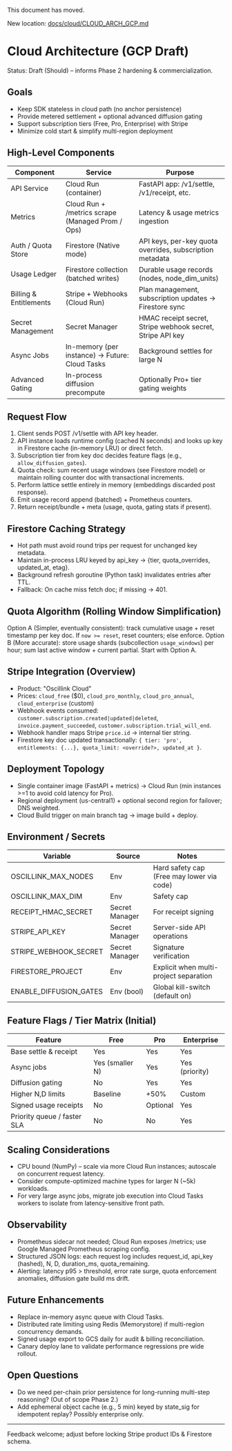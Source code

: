 This document has moved.

New location: [docs/cloud/CLOUD_ARCH_GCP.md](./cloud/CLOUD_ARCH_GCP.md)
# Cloud Architecture (GCP Draft)

Status: Draft (Should) – informs Phase 2 hardening & commercialization.

## Goals
- Keep SDK stateless in cloud path (no anchor persistence)
- Provide metered settlement + optional advanced diffusion gating
- Support subscription tiers (Free, Pro, Enterprise) with Stripe
- Minimize cold start & simplify multi-region deployment

## High-Level Components

| Component | Service | Purpose |
|-----------|---------|---------|
| API Service | Cloud Run (container) | FastAPI app: /v1/settle, /v1/receipt, etc. |
| Metrics | Cloud Run + /metrics scrape (Managed Prom / Ops) | Latency & usage metrics ingestion |
| Auth / Quota Store | Firestore (Native mode) | API keys, per-key quota overrides, subscription metadata |
| Usage Ledger | Firestore collection (batched writes) | Durable usage records (nodes, node_dim_units) |
| Billing & Entitlements | Stripe + Webhooks (Cloud Run) | Plan management, subscription updates -> Firestore sync |
| Secret Management | Secret Manager | HMAC receipt secret, Stripe webhook secret, Stripe API key |
| Async Jobs | In-memory (per instance) -> Future: Cloud Tasks | Background settles for large N |
| Advanced Gating | In-process diffusion precompute | Optionally Pro+ tier gating weights |

## Request Flow
1. Client sends POST /v1/settle with API key header.
2. API instance loads runtime config (cached N seconds) and looks up key in Firestore cache (in-memory LRU) or direct fetch.
3. Subscription tier from key doc decides feature flags (e.g., `allow_diffusion_gates`).
4. Quota check: sum recent usage windows (see Firestore model) or maintain rolling counter doc with transactional increments.
5. Perform lattice settle entirely in memory (embeddings discarded post response).
6. Emit usage record append (batched) + Prometheus counters.
7. Return receipt/bundle + meta (usage, quota, gating stats if present).

## Firestore Caching Strategy
- Hot path must avoid round trips per request for unchanged key metadata.
- Maintain in-process LRU keyed by api_key -> {tier, quota_overrides, updated_at, etag}.
- Background refresh goroutine (Python task) invalidates entries after TTL.
- Fallback: On cache miss fetch doc; if missing -> 401.

## Quota Algorithm (Rolling Window Simplification)
Option A (Simpler, eventually consistent): track cumulative usage + reset timestamp per key doc. If `now >= reset`, reset counters; else enforce.
Option B (More accurate): store usage shards (subcollection `usage_windows`) per hour; sum last active window + current partial. Start with Option A.

## Stripe Integration (Overview)
- Product: "Oscillink Cloud"
- Prices: `cloud_free` ($0), `cloud_pro_monthly`, `cloud_pro_annual`, `cloud_enterprise` (custom)
- Webhook events consumed: `customer.subscription.created|updated|deleted`, `invoice.payment_succeeded`, `customer.subscription.trial_will_end`.
- Webhook handler maps Stripe `price.id` -> internal tier string.
- Firestore key doc updated transactionally: `{ tier: 'pro', entitlements: {...}, quota_limit: <override?>, updated_at }`.

## Deployment Topology
- Single container image (FastAPI + metrics) -> Cloud Run (min instances >=1 to avoid cold latency for Pro).
- Regional deployment (us-central1) + optional second region for failover; DNS weighted.
- Cloud Build trigger on main branch tag -> image build + deploy.

## Environment / Secrets
| Variable | Source | Notes |
|----------|--------|-------|
| OSCILLINK_MAX_NODES | Env | Hard safety cap (Free may lower via code) |
| OSCILLINK_MAX_DIM | Env | Safety cap |
| RECEIPT_HMAC_SECRET | Secret Manager | For receipt signing |
| STRIPE_API_KEY | Secret Manager | Server-side API operations |
| STRIPE_WEBHOOK_SECRET | Secret Manager | Signature verification |
| FIRESTORE_PROJECT | Env | Explicit when multi-project separation |
| ENABLE_DIFFUSION_GATES | Env (bool) | Global kill-switch (default on) |

## Feature Flags / Tier Matrix (Initial)
| Feature | Free | Pro | Enterprise |
|---------|------|-----|------------|
| Base settle & receipt | Yes | Yes | Yes |
| Async jobs | Yes (smaller N) | Yes | Yes (priority) |
| Diffusion gating | No | Yes | Yes |
| Higher N,D limits | Baseline | +50% | Custom |
| Signed usage receipts | No | Optional | Yes |
| Priority queue / faster SLA | No | No | Yes |

## Scaling Considerations
- CPU bound (NumPy) – scale via more Cloud Run instances; autoscale on concurrent request latency.
- Consider compute-optimized machine types for larger N (~5k) workloads.
- For very large async jobs, migrate job execution into Cloud Tasks workers to isolate from latency-sensitive front path.

## Observability
- Prometheus sidecar not needed; Cloud Run exposes /metrics; use Google Managed Prometheus scraping config.
- Structured JSON logs: each request log includes request_id, api_key (hashed), N, D, duration_ms, quota_remaining.
- Alerting: latency p95 > threshold, error rate surge, quota enforcement anomalies, diffusion gate build ms drift.

## Future Enhancements
- Replace in-memory async queue with Cloud Tasks.
- Distributed rate limiting using Redis (Memorystore) if multi-region concurrency demands.
- Signed usage export to GCS daily for audit & billing reconciliation.
- Canary deploy lane to validate performance regressions pre wide rollout.

## Open Questions
- Do we need per-chain prior persistence for long-running multi-step reasoning? (Out of scope Phase 2.)
- Add ephemeral object cache (e.g., 5 min) keyed by state_sig for idempotent replay? Possibly enterprise only.

---
Feedback welcome; adjust before locking Stripe product IDs & Firestore schema.
